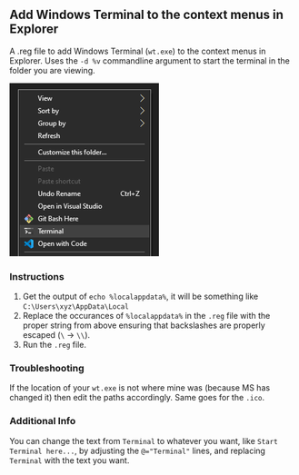 ## Add Windows Terminal to the context menus in Explorer

A .reg file to add Windows Terminal (`wt.exe`) to the context menus in Explorer. Uses the `-d %v` commandline argument to start the terminal in the folder you are viewing.

![](example.png)

### Instructions

1. Get the output of `echo %localappdata%`, it will be something like `C:\Users\xyz\AppData\Local`
2. Replace the occurances of `%localappdata%` in the `.reg` file with the proper string from above ensuring that backslashes are properly escaped (`\` -> `\\`).
3. Run the `.reg` file.

### Troubleshooting

If the location of your `wt.exe` is not where mine was (because MS has changed it) then edit the paths accordingly. Same goes for the `.ico`.

### Additional Info

You can change the text from `Terminal` to whatever you want, like `Start Terminal here...`, by adjusting the `@="Terminal"` lines, and replacing `Terminal` with the text you want.
